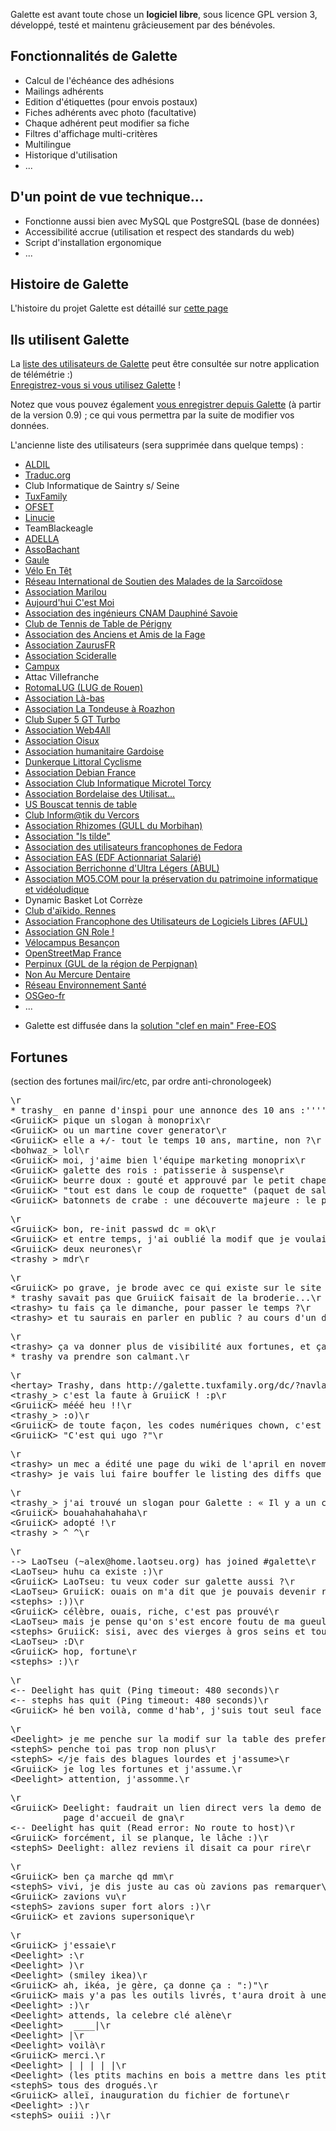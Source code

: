 <p>Galette est avant toute chose un <strong>logiciel libre</strong>, sous licence GPL version 3, développé, testé et maintenu grâcieusement par des bénévoles.</p>


<h2>Fonctionnalités de Galette</h2>

<ul>
<li>Calcul de l'échéance des adhésions</li>
<li>Mailings adhérents</li>
<li>Edition d'étiquettes (pour envois postaux)</li>
<li>Fiches adhérents avec photo (facultative)</li>
<li>Chaque adhérent peut modifier sa fiche</li>
<li>Filtres d'affichage multi-critères</li>
<li>Multilingue</li>
<li>Historique d'utilisation</li>
<li>...</li>
</ul>


<h2>D'un point de vue technique...</h2>

<ul>
<li>Fonctionne aussi bien avec MySQL que PostgreSQL (base de données)</li>
<li>Accessibilité accrue (utilisation et respect des standards du web)</li>
<li>Script d'installation ergonomique</li>
<li>...</li>
</ul>


<h2>Histoire de Galette</h2>


<p>L'histoire du projet Galette est détaillé sur <a href="/dc/index.php/pages/Histoire">cette page</a></p>


<h2>Ils utilisent Galette</h2>


<p>La <a href="https://telemetry.galette.eu/reference" hreflang="en">liste des utilisateurs de Galette</a> peut être consultée sur notre application de télémétrie :)<br />
<a href="http://telemetry.odysseus.x-tnd.be/reference?showmodal" hreflang="en">Enregistrez-vous si vous utilisez Galette</a> !</p>


<p>Notez que vous pouvez également <a href="http://galette.readthedocs.io/fr/develop/usermanual/generalites.html#telemetrie" hreflang="fr">vous enregistrer depuis Galette</a> (à partir de la version 0.9) ; ce qui vous permettra par la suite de modifier vos données.</p>


<p>L'ancienne liste des utilisateurs (sera supprimée dans quelque temps) :</p>

<ul>
<li><a href="http://www.aldil.org/">ALDIL</a></li>
<li><a href="http://www.traduc.org/">Traduc.org</a></li>
<li>Club Informatique de Saintry s/ Seine</li>
<li><a href="http://www.tuxfamily.org/">TuxFamily</a></li>
<li><a href="http://www.ofset.org/">OFSET</a></li>
<li><a href="http://linucie.net/">Linucie</a></li>
<li>TeamBlackeagle</li>
<li><a href="http://www.adella.org/">ADELLA</a></li>
<li><a href="http://bachant.free.fr/">AssoBachant</a></li>
<li><a href="http://www.gaule.org/">Gaule</a></li>
<li><a href="http://veloentet.free.fr/">Vélo En Têt</a></li>
<li><a href="http://www.sarcoidose-infos.com/">Réseau International de Soutien des Malades de la Sarcoïdose</a></li>
<li><a href="http://association-marilou.org/">Association Marilou</a></li>
<li><a href="http://www.acmoi.org/">Aujourd'hui C'est Moi</a></li>
<li><a href="http://aipst.free.fr/">Association des ingénieurs CNAM Dauphiné Savoie</a></li>
<li><a href="http://www.perigny-ping.net/">Club de Tennis de Table de Périgny</a></li>
<li><a href="http://www.aaf.netasso.net/">Association des Anciens et Amis de la Fage</a></li>
<li><a href="http://www.zaurusfr.org/">Association ZaurusFR</a></li>
<li><a href="http://scideralle.org/">Association Scideralle</a></li>
<li><a href="http://www.campux.org/">Campux</a></li>
<li>Attac Villefranche</li>
<li><a href="http://rotomalug.org/">RotomaLUG (LUG de Rouen)</a></li>
<li><a href="http://www.jjgoldman.net/">Association Là-bas</a></li>
<li><a href="http://tondeuse.eu.org/">Association La Tondeuse à Roazhon</a></li>
<li><a href="http://www.gt-turbo.org/">Club Super 5 GT Turbo</a></li>
<li><a href="http://www.web4all.fr/">Association Web4All</a></li>
<li><a href="http://www.oisux.org/">Association Oisux</a></li>
<li><a href="http://jmvef30.free.fr/">Association humanitaire Gardoise</a></li>
<li><a href="http://dlcyclisme.free.fr/">Dunkerque Littoral Cyclisme</a></li>
<li><a href="http://france.debian.net/">Association Debian France</a></li>
<li><a href="http://www.microtel-torcy.org/">Association Club Informatique Microtel Torcy</a></li>
<li><a href="Association Bordelaise des Utilisateurs de Logiciels Libreshttp://abul.org" title="Association Bordelaise des Utilisateurs de Logiciels Libreshttp://abul.org">Association Bordelaise des Utilisat...</a></li>
<li><a href="http://www.usbtt.com/">US Bouscat tennis de table</a></li>
<li><a href="http://www.club-info-vercors.fr/">Club Inform@tik du Vercors</a></li>
<li><a href="http://www.rhizomes.org/">Association Rhizomes (GULL du Morbihan)</a></li>
<li><a href="http://www.lstilde.org">Association "ls tilde"</a></li>
<li><a href="http://borsalinux-fr.org">Association des utilisateurs francophones de Fedora</a></li>
<li><a href="http://www.eas-asso.org/">Association EAS (EDF Actionnariat Salarié)</a></li>
<li><a href="http://abul.asso.fr/">Association Berrichonne d'Ultra Légers (ABUL)</a></li>
<li><a href="http://www.mo5.com/">Association MO5.COM pour la préservation du patrimoine informatique et vidéoludique</a></li>
<li>Dynamic Basket Lot Corrèze</li>
<li><a href="http://www.aikido-rennes.fr/">Club d'aïkido, Rennes</a></li>
<li><a href="http://aful.org/" hreflang="fr">Association Francophone des Utilisateurs de Logiciels Libres (AFUL)</a></li>
<li><a href="http://www.asso-role.fr/" hreflang="fr">Association GN Role !</a></li>
<li><a href="http://velocampus.velobesancon.info/" hreflang="fr">Vélocampus Besançon</a></li>
<li><a href="http://openstreetmap.fr" hreflang="fr">OpenStreetMap France</a></li>
<li><a href="http://www.perpinux.org/" hreflang="fr">Perpinux (GUL de la région de Perpignan)</a></li>
<li><a href="http://www.non-au-mercure-dentaire.org" hreflang="fr">Non Au Mercure Dentaire</a></li>
<li><a href="http://www.reseau-environnement-sante.fr" hreflang="fr">Réseau Environnement Santé</a></li>
<li><a href="http://osgeo.asso.fr/" hreflang="fr">OSGeo-fr</a></li>
<li>...</li>
</ul>

<ul>
<li>Galette est diffusée dans la <a href="http://free-eos.org/">solution "clef en main" Free-EOS</a></li>
</ul>



<h2>Fortunes</h2>


<p>(section des fortunes mail/irc/etc, par ordre anti-chronologeek)</p>

<pre>\r
* trashy_ en panne d'inspi pour une annonce des 10 ans :'''''(\r
&lt;GruiicK&gt; pique un slogan à monoprix\r
&lt;GruiicK&gt; ou un martine cover generator\r
&lt;GruiicK&gt; elle a +/- tout le temps 10 ans, martine, non ?\r
&lt;bohwaz_&gt; lol\r
&lt;GruiicK&gt; moi, j'aime bien l'équipe marketing monoprix\r
&lt;GruiicK&gt; galette des rois : patisserie à suspense\r
&lt;GruiicK&gt; beurre doux : gouté et approuvé par le petit chaperon rouge\r
&lt;GruiicK&gt; &quot;tout est dans le coup de roquette&quot; (paquet de salade fragmentée, roquette)\r
&lt;GruiicK&gt; batonnets de crabe : une découverte majeure : le poisson-frite !\r
</pre>

<pre>\r
&lt;GruiicK&gt; bon, re-init passwd dc = ok\r
&lt;GruiicK&gt; et entre temps, j'ai oublié la modif que je voulais faire...\r
&lt;GruiicK&gt; deux neurones\r
&lt;trashy_&gt; mdr\r
</pre>

<pre>\r
&lt;GruiicK&gt; po grave, je brode avec ce qui existe sur le site de galette :)\r
* trashy savait pas que GruiicK faisait de la broderie...\r
&lt;trashy&gt; tu fais ça le dimanche, pour passer le temps ?\r
&lt;trashy&gt; et tu saurais en parler en public ? au cours d'un dîner par exemple ?\r
</pre>

<pre>\r
&lt;trashy&gt; ça va donner plus de visibilité aux fortunes, et ça, c'est hyper cool : on va pouvoir dire plein d'âneries :o]\r
* trashy va prendre son calmant.\r
</pre>

<pre>\r
&lt;hertay&gt; Trashy, dans http://galette.tuxfamily.org/dc/?navlang=fr c'est toujours la 0755 qui est en téléchargement (lien) ;-)\r
&lt;trashy_&gt; c'est la faute à GruiicK ! :p\r
&lt;GruiicK&gt; mééé heu !!\r
&lt;trashy_&gt; :o)\r
&lt;GruiicK&gt; de toute façon, les codes numériques chown, c'est source d'erreur, il faut utiliser la convention ugo.\r
&lt;GruiicK&gt; &quot;C'est qui ugo ?&quot;\r
</pre>

<pre>\r
&lt;trashy&gt; un mec a édité une page du wiki de l'april en novembre pour spécifier que Galette n'était plus développé...\r
&lt;trashy&gt; je vais lui faire bouffer le listing des diffs que j'ai commité en novembre tiens ; ça lui apprendra. \r
</pre>

<pre>\r
&lt;trashy_&gt; j'ai trouvé un slogan pour Galette : « Il y a un champ dynamique pour cela. » © :D\r
&lt;GruiicK&gt; bouahahahahaha\r
&lt;GruiicK&gt; adopté !\r
&lt;trashy_&gt; ^_^\r
</pre>

<pre>\r
--&gt; LaoTseu (~alex@home.laotseu.org) has joined #galette\r
&lt;LaoTseu&gt; huhu ca existe :)\r
&lt;GruiicK&gt; LaoTseu: tu veux coder sur galette aussi ?\r
&lt;LaoTseu&gt; GruiicK: ouais on m'a dit que je pouvais devenir riche et celebre :)\r
&lt;stephs&gt; :))\r
&lt;GruiicK&gt; célèbre, ouais, riche, c'est pas prouvé\r
&lt;LaoTseu&gt; mais je pense qu'on s'est encore foutu de ma gueule\r
&lt;stephs&gt; GruiicK: sisi, avec des vierges à gros seins et tout et tout\r
&lt;LaoTseu&gt; :D\r
&lt;GruiicK&gt; hop, fortune\r
&lt;stephs&gt; :)\r
</pre>

<pre>\r
&lt;-- Deelight has quit (Ping timeout: 480 seconds)\r
&lt;-- stephs has quit (Ping timeout: 480 seconds)\r
&lt;GruiicK&gt; hé ben voilà, comme d'hab', j'suis tout seul face à la meute...\r
</pre>

<pre>\r
&lt;Deelight&gt; je me penche sur la modif sur la table des preferences\r
&lt;stephS&gt; penche toi pas trop non plus\r
&lt;stephS&gt; &lt;/je fais des blagues lourdes et j'assume&gt;\r
&lt;GruiicK&gt; je log les fortunes et j'assume.\r
&lt;Deelight&gt; attention, j'assomme.\r
</pre>

<pre>\r
&lt;GruiicK&gt; Deelight: faudrait un lien direct vers la demo de galette sur la\r
          page d'accueil de gna\r
&lt;-- Deelight has quit (Read error: No route to host)\r
&lt;GruiicK&gt; forcément, il se planque, le lâche :)\r
&lt;stephS&gt; Deelight: allez reviens il disait ca pour rire\r
</pre>

<pre>\r
&lt;GruiicK&gt; ben ça marche qd mm\r
&lt;stephS&gt; vivi, je dis juste au cas où zavions pas remarquer\r
&lt;GruiicK&gt; zavions vu\r
&lt;stephS&gt; zavions super fort alors :)\r
&lt;GruiicK&gt; et zavions supersonique\r
</pre>

<pre>\r
&lt;GruiicK&gt; j'essaie\r
&lt;Deelight&gt; :\r
&lt;Deelight&gt; )\r
&lt;Deelight&gt; (smiley ikea)\r
&lt;GruiicK&gt; ah, ikéa, je gère, ça donne ça : &quot;:)&quot;\r
&lt;GruiicK&gt; mais y'a pas les outils livrés, t'aura droit à une réclamation\r
&lt;Deelight&gt; :)\r
&lt;Deelight&gt; attends, la celebre clé alène\r
&lt;Deelight&gt;  ____|\r
&lt;Deelight&gt; |\r
&lt;Deelight&gt; voilà\r
&lt;GruiicK&gt; merci.\r
&lt;Deelight&gt; | | | | |\r
&lt;Deelight&gt; (les ptits machins en bois a mettre dans les ptits trous)\r
&lt;stephS&gt; tous des drogués.\r
&lt;GruiicK&gt; alleï, inauguration du fichier de fortune\r
&lt;Deelight&gt; :)\r
&lt;stephS&gt; ouiii :)\r
</pre>
